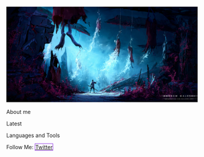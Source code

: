 <style>
	a{
		columns: red;
		text-emphasis: none;
		border: 1px solid, blueviolet;
	}
</style>

![Header](https://github.com/rickert156/rickert156/blob/main/assets/header.jpg)

About me

Latest 

Languages and Tools

Follow Me: 
<a href='https://x.com/Rickert156'>Twitter</a>